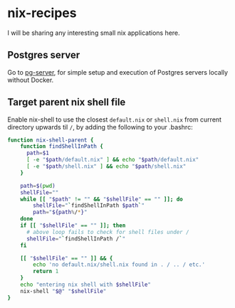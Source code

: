 # nix-recipes

I will be sharing any interesting small nix applications here.

## Postgres server

Go to [pg-server](pg-server#posgres-server), for simple setup and execution of
Postgres servers locally without Docker.

## Target parent nix shell file

Enable nix-shell to use the closest `default.nix` or `shell.nix` from current directory upwards
til `/`, by adding the following to your .bashrc:
```bash
function nix-shell-parent {
    function findShellInPath {
      path=$1
      [ -e "$path/default.nix" ] && echo "$path/default.nix"
      [ -e "$path/shell.nix" ] && echo "$path/shell.nix"
    }

    path=$(pwd)
    shellFile=""
    while [[ "$path" != "" && "$shellFile" == "" ]]; do
        shellFile="`findShellInPath $path`"
        path="${path%/*}"
    done
    if [[ "$shellFile" == "" ]]; then
      # above loop fails to check for shell files under /
      shellFile="`findShellInPath /`"
    fi

    [[ "$shellFile" == "" ]] && {
        echo 'no default.nix/shell.nix found in . / .. / etc.'
        return 1
    }
    echo "entering nix shell with $shellFile"
    nix-shell "$@" "$shellFile"
}
```
